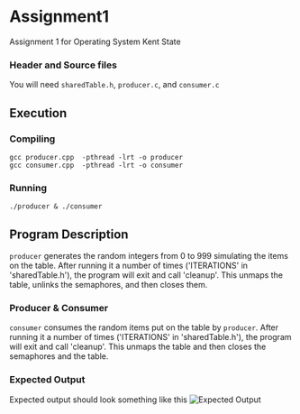 # Assignment1
Assignment 1 for Operating System Kent State

### Header and Source files
You will need `sharedTable.h`, `producer.c`, and `consumer.c`

## Execution
### Compiling
```
gcc producer.cpp  -pthread -lrt -o producer
gcc consumer.cpp  -pthread -lrt -o consumer
```

### Running
```
./producer & ./consumer 
```

## Program Description
`producer` generates the random integers from 0 to 999 simulating the items on the table. After running it a number of times ('ITERATIONS' in 'sharedTable.h'), the program will exit and call 'cleanup'. This unmaps the table, unlinks the semaphores, and then closes them.

### Producer & Consumer
`consumer` consumes the random items put on the table by `producer`. After running it a number of times ('ITERATIONS' in 'sharedTable.h'), the program will exit and call 'cleanup'. This unmaps the table and then closes the semaphores and the table.


### Expected Output
Expected output should look something like this
![Expected Output](<img width="854" height="396" alt="Screenshot 2025-10-24 194607" src="https://github.com/user-attachments/assets/b81eb8e0-7e20-4252-891f-78012a448b30" />)
